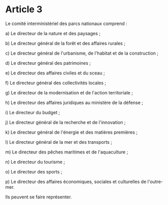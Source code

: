 # Article 3

Le comité interministériel des parcs nationaux comprend :

a) Le directeur de la nature et des paysages ;

b) Le directeur général de la forêt et des affaires rurales ;

c) Le directeur général de l'urbanisme, de l'habitat et de la construction ;

d) Le       directeur général des patrimoines ;

e) Le directeur des affaires civiles et du sceau ;

f) Le directeur général des collectivités locales ;

g) Le directeur de la modernisation et de l'action territoriale ;

h) Le directeur des affaires juridiques au ministère de la défense ;

i) Le directeur du budget ;

j) Le directeur général de la recherche et de l'innovation ;

k) Le directeur général de l'énergie et des matières premières ;

l) Le directeur général de la mer et des transports ;

m) Le directeur des pêches maritimes et de l'aquaculture ;

n) Le directeur du tourisme ;

o) Le directeur des sports ;

p) Le directeur des affaires économiques, sociales et culturelles de l'outre-mer.

Ils peuvent se faire représenter.
